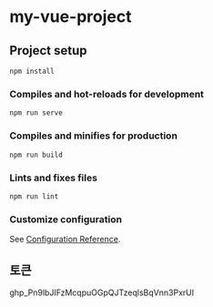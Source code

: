 # my-vue-project

## Project setup

```
npm install
```

### Compiles and hot-reloads for development

```
npm run serve
```

### Compiles and minifies for production

```
npm run build
```

### Lints and fixes files

```
npm run lint
```

### Customize configuration

See [Configuration Reference](https://cli.vuejs.org/config/).

## 토큰

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
